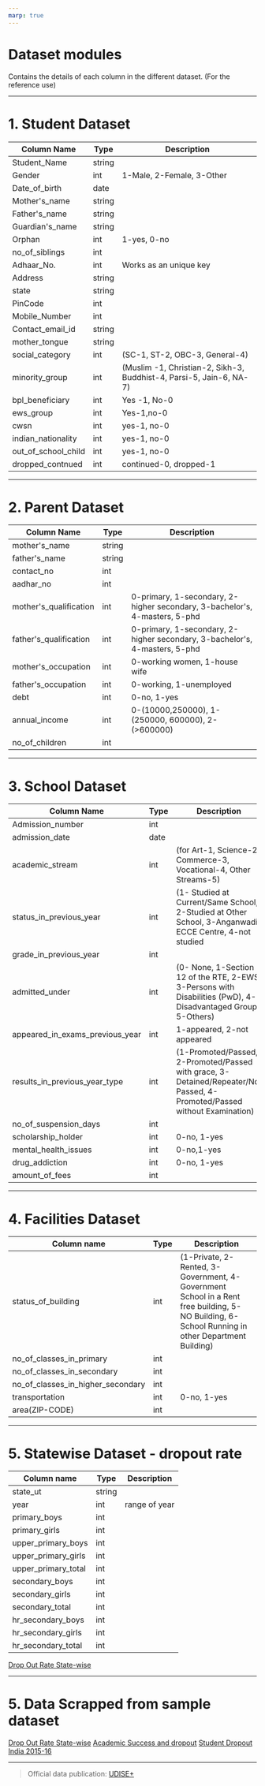 ```yaml
---
marp: true
---
```


# Dataset modules

Contains the details of each column in the different dataset. (For the reference use)

---

# 1. Student Dataset

| Column Name         | Type   | Description                                                         |
| ------------------- | ------ | ------------------------------------------------------------------- |
| Student_Name        | string |                                                                     |
| Gender              | int    | 1-Male, 2-Female, 3-Other                                           |
| Date_of_birth       | date   |                                                                     |
| Mother's_name       | string |                                                                     |
| Father's_name       | string |                                                                     |
| Guardian's_name     | string |                                                                     |
| Orphan              | int    | 1-yes, 0-no                                                         |
| no_of_siblings      | int    |                                                                     |
| Adhaar_No.          | int    | Works as an unique key                                              |
| Address             | string |                                                                     |
| state               | string |                                                                     |
| PinCode             | int    |                                                                     |
| Mobile_Number       | int    |                                                                     |
| Contact_email_id    | string |                                                                     |
| mother_tongue       | string |                                                                     |
| social_category     | int    | (SC-1, ST-2, OBC-3, General-4)                                      |
| minority_group      | int    | (Muslim -1, Christian-2, Sikh-3, Buddhist-4, Parsi-5, Jain-6, NA-7) |
| bpl_beneficiary     | int    | Yes -1, No-0                                                        |
| ews_group           | int    | Yes-1,no-0                                                          |
| cwsn                | int    | yes-1, no-0                                                         |
| indian_nationality  | int    | yes-1, no-0                                                         |
| out_of_school_child | int    | yes-1, no-0                                                         |
| dropped_contnued    | int    | continued-0, dropped-1                                              |

---

# 2. Parent Dataset

| Column Name            | Type   | Description                                                                |
| ---------------------- | ------ | -------------------------------------------------------------------------- |
| mother's_name          | string |                                                                            |
| father's_name          | string |                                                                            |
| contact_no             | int    |                                                                            |
| aadhar_no              | int    |                                                                            |
| mother's_qualification | int    | 0-primary, 1-secondary, 2-higher secondary, 3-bachelor's, 4-masters, 5-phd |
| father's_qualification | int    | 0-primary, 1-secondary, 2-higher secondary, 3-bachelor's, 4-masters, 5-phd |
| mother's_occupation    | int    | 0-working women, 1-house wife                                              |
| father's_occupation    | int    | 0-working, 1-unemployed                                                    |
| debt                   | int    | 0-no, 1-yes                                                                |
| annual_income          | int    | 0-(10000,250000), 1-(250000, 600000), 2-(>600000)                          |
| no_of_children         | int    |                                                                            |

---

# 3. School Dataset

| Column Name                     | Type | Description                                                                                                              |
| ------------------------------- | ---- | ------------------------------------------------------------------------------------------------------------------------ |
| Admission_number                | int  |                                                                                                                          |
| admission_date                  | date |                                                                                                                          |
| academic_stream                 | int  | (for Art-1, Science-2, Commerce-3, Vocational-4, Other Streams-5)                                                        |
| status_in_previous_year         | int  | (1- Studied at Current/Same School, 2-Studied at Other School, 3-Anganwadi/ ECCE Centre, 4-not studied                   |
| grade_in_previous_year          | int  |                                                                                                                          |
| admitted_under                  | int  | (0- None, 1-Section 12 of the RTE, 2-EWS, 3-Persons with Disabilities (PwD), 4-Disadvantaged Group, 5-Others)            |
| appeared_in_exams_previous_year | int  | 1-appeared, 2-not appeared                                                                                               |
| results_in_previous_year_type   | int  | (1-Promoted/Passed, 2-Promoted/Passed with grace, 3-Detained/Repeater/Not Passed, 4-Promoted/Passed without Examination) |
| no_of_suspension_days           | int  |                                                                                                                          |
| scholarship_holder              | int  | 0-no, 1-yes                                                                                                              |
| mental_health_issues            | int  | 0-no,1-yes                                                                                                               |
| drug_addiction                  | int  | 0-no, 1-yes                                                                                                              |
| amount_of_fees                  | int  |                                                                                                                          |

---

# 4. Facilities Dataset

| Column name                       | Type | Description                                                                                                                                     |
| --------------------------------- | ---- | ----------------------------------------------------------------------------------------------------------------------------------------------- |
| status_of_building                | int  | (1-Private, 2-Rented, 3-Government, 4-Government School in a Rent free building, 5-NO Building, 6- School Running in other Department Building) |
| no_of_classes_in_primary          | int  |                                                                                                                                                 |
| no_of_classes_in_secondary        | int  |                                                                                                                                                 |
| no_of_classes_in_higher_secondary | int  |                                                                                                                                                 |
| transportation                    | int  | 0-no, 1-yes                                                                                                                                     |
| area(ZIP-CODE)                    | int  |                                                                                                                                                 |

---

# 5. Statewise Dataset - dropout rate

| Column name         | Type   | Description   |
| ------------------- | ------ | ------------- |
| state_ut            | string |               |
| year                | int    | range of year |
| primary_boys        | int    |               |
| primary_girls       | int    |               |
| upper_primary_boys  | int    |               |
| upper_primary_girls | int    |               |
| upper_primary_total | int    |               |
| secondary_boys      | int    |               |
| secondary_girls     | int    |               |
| secondary_total     | int    |               |
| hr_secondary_boys   | int    |               |
| hr_secondary_girls  | int    |               |
| hr_secondary_total  | int    |               |

[Drop Out Rate State-wise](../Drop%20out%20rate%20india/DOR.csv)

---

# 5. Data Scrapped from sample dataset

[Drop Out Rate State-wise](../Drop%20out%20rate%20india/DOR.csv)
[Academic Success and dropout](../student%20academic%20success%20and%20drop%20out/dataset.csv)
[Student Dropout India 2015-16](../student%20dropout%202016/studentDropIndia_20161215.csv)

---

> Official data publication: [UDISE+](http://www.udiseplus.gov.in)
